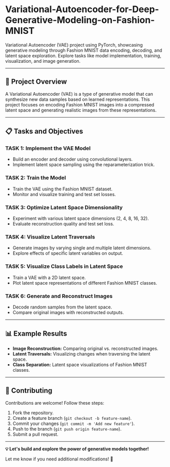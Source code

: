 # Variational-Autoencoder-for-Deep-Generative-Modeling-on-Fashion-MNIST
 Variational Autoencoder (VAE) project using PyTorch, showcasing generative modeling through Fashion MNIST data encoding, decoding, and latent space exploration. Explore tasks like model implementation, training, visualization, and image generation.

---

## 🚀 Project Overview

A Variational Autoencoder (VAE) is a type of generative model that can synthesize new data samples based on learned representations. This project focuses on encoding Fashion MNIST images into a compressed latent space and generating realistic images from these representations.

---

## 📋 Tasks and Objectives

### **TASK 1: Implement the VAE Model**
- Build an encoder and decoder using convolutional layers.
- Implement latent space sampling using the reparameterization trick.

### **TASK 2: Train the Model**
- Train the VAE using the Fashion MNIST dataset.
- Monitor and visualize training and test set losses.

### **TASK 3: Optimize Latent Space Dimensionality**
- Experiment with various latent space dimensions (2, 4, 8, 16, 32).
- Evaluate reconstruction quality and test set loss.

### **TASK 4: Visualize Latent Traversals**
- Generate images by varying single and multiple latent dimensions.
- Explore effects of specific latent variables on output.

### **TASK 5: Visualize Class Labels in Latent Space**
- Train a VAE with a 2D latent space.
- Plot latent space representations of different Fashion MNIST classes.

### **TASK 6: Generate and Reconstruct Images**
- Decode random samples from the latent space.
- Compare original images with reconstructed outputs.

---

## 📊 Example Results
- **Image Reconstruction:** Comparing original vs. reconstructed images.
- **Latent Traversals:** Visualizing changes when traversing the latent space.
- **Class Separation:** Latent space visualizations of Fashion MNIST classes.

---

## 🤝 Contributing

Contributions are welcome! Follow these steps:

1. Fork the repository.
2. Create a feature branch (`git checkout -b feature-name`).
3. Commit your changes (`git commit -m 'Add new feature'`).
4. Push to the branch (`git push origin feature-name`).
5. Submit a pull request.

---

**💡 Let's build and explore the power of generative models together!**

Let me know if you need additional modifications! 🚀



